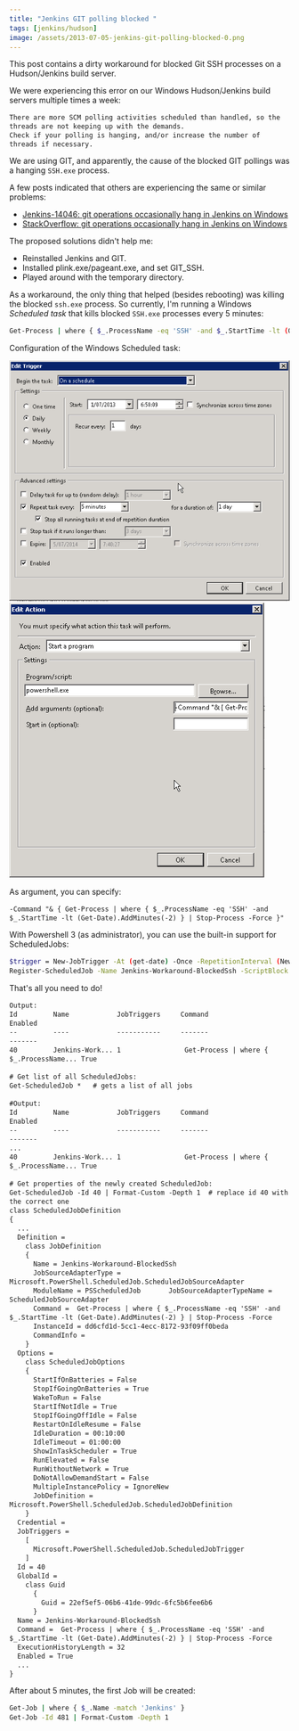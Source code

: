 ```yaml
---
title: "Jenkins GIT polling blocked "
tags: [jenkins/hudson]
image: /assets/2013-07-05-jenkins-git-polling-blocked-0.png
---
```


This post contains a dirty workaround for blocked Git SSH processes on a Hudson/Jenkins build server.

<!--more-->

We were experiencing this error on our Windows Hudson/Jenkins build servers multiple times a week:
```
There are more SCM polling activities scheduled than handled, so the threads are not keeping up with the demands. 
Check if your polling is hanging, and/or increase the number of threads if necessary.
```

We are using GIT, and apparently, the cause of the blocked GIT pollings was a hanging `SSH.exe` process.

A few posts indicated that others are experiencing the same or similar problems:

* [Jenkins-14046: git operations occasionally hang in Jenkins on Windows](https://issues.jenkins-ci.org/browse/JENKINS-14046)
* [StackOverflow: git operations occasionally hang in Jenkins on Windows](http://stackoverflow.com/questions/10732940/git-operations-occasionally-hang-in-jenkins-on-windows)

The proposed solutions didn't help me:

* Reinstalled Jenkins and GIT.
* Installed plink.exe/pageant.exe, and set GIT_SSH.
* Played around with the temporary directory.

As a workaround, the only thing that helped (besides rebooting) was killing the blocked `ssh.exe` process. 
So currently, I'm running a Windows *Scheduled task* that kills blocked `SSH.exe` processes every 5 minutes:

```bash
Get-Process | where { $_.ProcessName -eq 'SSH' -and $_.StartTime -lt (Get-Date).AddMinutes(-2) } | Stop-Process -Force
```

Configuration of the Windows Scheduled task:

![Screenshot 1](/assets/2013-07-05-jenkins-git-polling-blocked-1.png)
![Screenshot 2](/assets/2013-07-05-jenkins-git-polling-blocked-2.png)

As argument, you can specify:

```
-Command "& { Get-Process | where { $_.ProcessName -eq 'SSH' -and $_.StartTime -lt (Get-Date).AddMinutes(-2) } | Stop-Process -Force }"
```

With Powershell 3 (as administrator), you can use the built-in support for ScheduledJobs:

```bash
$trigger = New-JobTrigger -At (get-date) -Once -RepetitionInterval (New-TimeSpan -Minutes 5) -RepetitionDuration ([TimeSpan]::MaxValue)
Register-ScheduledJob -Name Jenkins-Workaround-BlockedSsh -ScriptBlock { Get-Process | where { $_.ProcessName -eq 'SSH' -and $_.StartTime -lt (Get-Date).AddMinutes(-2) } | Stop-Process -Force } -Trigger $trigger
```

That's all you need to do!

```
Output:
Id         Name            JobTriggers     Command                                  Enabled 
--         ----            -----------     -------                                  ------- 
40         Jenkins-Work... 1                Get-Process | where { $_.ProcessName... True 

# Get list of all ScheduledJobs:
Get-ScheduledJob *   # gets a list of all jobs

#Output:
Id         Name            JobTriggers     Command                                  Enabled 
--         ----            -----------     -------                                  ------- 
... 
40         Jenkins-Work... 1                Get-Process | where { $_.ProcessName... True  

# Get properties of the newly created ScheduledJob:
Get-ScheduledJob -Id 40 | Format-Custom -Depth 1  # replace id 40 with the correct one 
class ScheduledJobDefinition 
{
  ...
  Definition =
    class JobDefinition
    {
      Name = Jenkins-Workaround-BlockedSsh
      JobSourceAdapterType = Microsoft.PowerShell.ScheduledJob.ScheduledJobSourceAdapter
      ModuleName = PSScheduledJob       JobSourceAdapterTypeName = ScheduledJobSourceAdapter
      Command =  Get-Process | where { $_.ProcessName -eq 'SSH' -and $_.StartTime -lt (Get-Date).AddMinutes(-2) } | Stop-Process -Force
      InstanceId = dd6cfd1d-5cc1-4ecc-8172-93f09ff0beda
      CommandInfo =
    }
  Options =
    class ScheduledJobOptions
    {
      StartIfOnBatteries = False
      StopIfGoingOnBatteries = True
      WakeToRun = False
      StartIfNotIdle = True
      StopIfGoingOffIdle = False
      RestartOnIdleResume = False
      IdleDuration = 00:10:00
      IdleTimeout = 01:00:00
      ShowInTaskScheduler = True
      RunElevated = False
      RunWithoutNetwork = True
      DoNotAllowDemandStart = False
      MultipleInstancePolicy = IgnoreNew
      JobDefinition = Microsoft.PowerShell.ScheduledJob.ScheduledJobDefinition
    }
  Credential =
  JobTriggers =
    [
      Microsoft.PowerShell.ScheduledJob.ScheduledJobTrigger
    ]
  Id = 40
  GlobalId =
    class Guid
      {
        Guid = 22ef5ef5-06b6-41de-99dc-6fc5b6fee6b6
      }
  Name = Jenkins-Workaround-BlockedSsh
  Command =  Get-Process | where { $_.ProcessName -eq 'SSH' -and $_.StartTime -lt (Get-Date).AddMinutes(-2) } | Stop-Process -Force
  ExecutionHistoryLength = 32
  Enabled = True
  ...
}
```

After about 5 minutes, the first Job will be created:

```bash
Get-Job | where { $_.Name -match 'Jenkins' }
Get-Job -Id 481 | Format-Custom -Depth 1
```